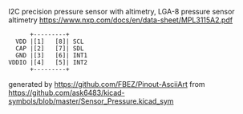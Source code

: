 I2C precision pressure sensor with altimetry, LGA-8
pressure sensor altimetry
https://www.nxp.com/docs/en/data-sheet/MPL3115A2.pdf


	      +---------+
	  VDD |[1]   [8]| SCL
	  CAP |[2]   [7]| SDL
	  GND |[3]   [6]| INT1
	VDDIO |[4]   [5]| INT2
	      +---------+


generated by https://github.com/FBEZ/Pinout-AsciiArt from https://github.com/ask6483/kicad-symbols/blob/master/Sensor_Pressure.kicad_sym